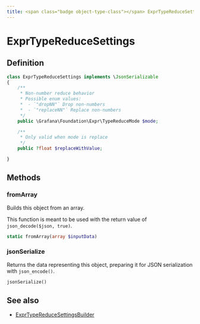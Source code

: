 ```yaml
---
title: <span class="badge object-type-class"></span> ExprTypeReduceSettings
---
```

# <span class="badge object-type-class"></span> ExprTypeReduceSettings

## Definition

```php
class ExprTypeReduceSettings implements \JsonSerializable
{
    /**
     * Non-number reduce behavior
     * Possible enum values:
     *  - `"dropNN"` Drop non-numbers
     *  - `"replaceNN"` Replace non-numbers
     */
    public \Grafana\Foundation\Expr\TypeReduceMode $mode;

    /**
     * Only valid when mode is replace
     */
    public ?float $replaceWithValue;

}
```
## Methods

### <span class="badge object-method"></span> fromArray

Builds this object from an array.

This function is meant to be used with the return value of `json_decode($json, true)`.

```php
static fromArray(array $inputData)
```

### <span class="badge object-method"></span> jsonSerialize

Returns the data representing this object, preparing it for JSON serialization with `json_encode()`.

```php
jsonSerialize()
```

## See also

 * <span class="badge builder"></span> [ExprTypeReduceSettingsBuilder](./builder-ExprTypeReduceSettingsBuilder.md)
